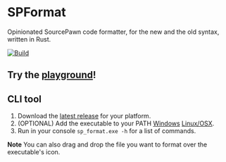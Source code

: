 # SPFormat

Opinionated SourcePawn code formatter, for the new and the old syntax, written in Rust.

[![Build](https://github.com/Sarrus1/SPFormat/actions/workflows/release.yml/badge.svg)](https://github.com/Sarrus1/SPFormat/actions/workflows/release.yml)

## Try the [playground](https://sarrus1.github.io/SPFormat/)!

## CLI tool

1. Download the [latest release](https://github.com/Sarrus1/SPFormat/releases/latest) for your platform.
2. (OPTIONAL) Add the executable to your PATH [Windows](https://stackoverflow.com/a/4822427) [Linux/OSX](https://askubuntu.com/a/322773).
3. Run in your console `sp_format.exe -h` for a list of commands.

**Note** You can also drag and drop the file you want to format over the executable's icon.